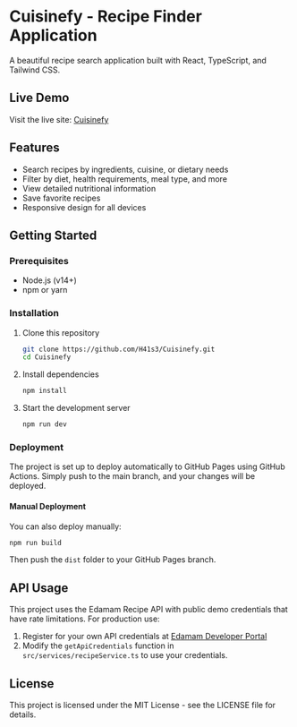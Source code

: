 
# Cuisinefy - Recipe Finder Application

A beautiful recipe search application built with React, TypeScript, and Tailwind CSS.

## Live Demo

Visit the live site: [Cuisinefy](https://h41s3.github.io/Cuisinefy/)

## Features

- Search recipes by ingredients, cuisine, or dietary needs
- Filter by diet, health requirements, meal type, and more
- View detailed nutritional information
- Save favorite recipes
- Responsive design for all devices

## Getting Started

### Prerequisites

- Node.js (v14+)
- npm or yarn

### Installation

1. Clone this repository
   ```bash
   git clone https://github.com/H41s3/Cuisinefy.git
   cd Cuisinefy
   ```

2. Install dependencies
   ```bash
   npm install
   ```

3. Start the development server
   ```bash
   npm run dev
   ```

### Deployment

The project is set up to deploy automatically to GitHub Pages using GitHub Actions. Simply push to the main branch, and your changes will be deployed.

#### Manual Deployment

You can also deploy manually:

```bash
npm run build
```

Then push the `dist` folder to your GitHub Pages branch.

## API Usage

This project uses the Edamam Recipe API with public demo credentials that have rate limitations. For production use:

1. Register for your own API credentials at [Edamam Developer Portal](https://developer.edamam.com/edamam-recipe-api)
2. Modify the `getApiCredentials` function in `src/services/recipeService.ts` to use your credentials.

## License

This project is licensed under the MIT License - see the LICENSE file for details.

